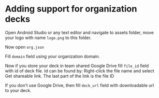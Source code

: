 # Adding support for organization decks

Open Android Studio or any text editor and navigate to assets folder, move your logo with name `logo.png` to this folder.

Now open `org.json`

Fill `domain` field using your organization domain.

Now if you store your deck in team shared Google Drive fill `file_id` field with id of deck file. Id can be found by: Right-click the file name and select Get shareable link. The last part of the link is the file ID

If you don't use Google Drive, then fill `deck_url` field with downloadable url to your deck.
